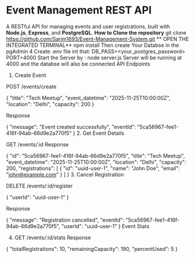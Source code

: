 # Event Management REST API

A RESTful API for managing events and user registrations, built with **Node.js**, **Express**, and **PostgreSQL**.
**How to Clone the repository**
git clone https://github.com/Sarim1693/Event-Management-System.git
** OPEN THE INTEGRATED TERMINAL**
npm install
Then create Your Databse in the pgAdmin 4
Create .env file 
int that: DB_PASS=<your_postgres_password>
          PORT=4000
Start the Server by : node server.js
Server will be running at 4000 and the databse will also be connected
API Endpoints
1. Create Event

POST /events/create

{
  "title": "Tech Meetup",
  "event_datetime": "2025-11-25T10:00:00Z",
  "location": "Delhi",
  "capacity": 200
}


Response

{
  "message": "Event created successfully",
  "eventId": "5ca56967-fee1-416f-94ab-66d9e2a770f5"
}
2. Get Event Details

GET /events/:id
Response

{
  "id": "5ca56967-fee1-416f-94ab-66d9e2a770f5",
  "title": "Tech Meetup",
  "event_datetime": "2025-11-25T10:00:00Z",
  "location": "Delhi",
  "capacity": 200,
  "registrations": [
    {
      "id": "uuid-user-1",
      "name": "John Doe",
      "email": "john@example.com"
    }
  ]
}
3. Cancel Registration

DELETE /events/:id/register

{
  "userId": "uuid-user-1"
}


Response

{
  "message": "Registration cancelled",
  "eventId": "5ca56967-fee1-416f-94ab-66d9e2a770f5",
  "userId": "uuid-user-1"
}
Event Stats

4. GET /events/:id/stats
Response

{
  "totalRegistrations": 10,
  "remainingCapacity": 190,
  "percentUsed": 5
}
